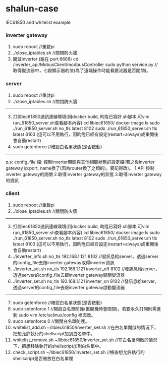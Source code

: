 # shalun-case #
IEC61850 and whitelist example
### inverter gateway ###
1. sudo reboot         //重啟pi
2. ./close_iptables.sh //關閉防火牆
3. 開啟inverter (跑在 port:6688)
    cd /inverter_api/MobusClient/modbusController 
    sudo python service.py //取得變流器中，七段顯示器的值(為了遠端操作時能看變流器是否開關)。
### server ###
1. sudo reboot         //重啟pi
2. ./close_iptables.sh //關閉防火牆 
---------------------------------------
3. 打開iec61850通訊連線環境(用docker build, 昀陞已寫好.sh腳本,可vim run_61850_server.sh查看腳本內容)
    cd libiec61850/
    docker image ls
    sudo ./run_61850_server.sh no_tls latest 8102
    sudo ./run_61850_server.sh tls latest 8103 (這可以不用執行，因昀陞已經有設定(restart=always)成重開後會自動restart)
4. sudo getenforce //確認白名單狀態(是否啟動)
----------------------------------------
p.s: config_file 檔: 控制inverter開關與其他相關狀態的設定檔(若之後inverter gateway ip:port, name換了(因為router換了之類的)，要記得改)。
1.API 控制 inverter gateway的開關
2.取得inverter gateway的狀態
3.取得inverter gateway的資訊

### client ###
1. sudo reboot         //重啟pi
2. ./close_iptables.sh //關閉防火牆
---------------------------------------
3. 打開iec61850通訊連線環境(用docker build, 昀陞已寫好.sh腳本,可vim run_61850_server.sh查看腳本內容)
    cd libiec61850/
    docker image ls
    sudo ./run_61850_server.sh no_tls latest 8102
    sudo ./run_61850_server.sh tls latest 8103 (這可以不用執行，因昀陞已經有設定(restart=always)成重開後會自動restart)
4. ./inverter_info.sh no_tls 192.168.1.121 8102 //發訊息給server，透過server的config_file去跟inverter gateway取得inverter資訊
5. ./inverter_set.sh no_tls 192.168.1.121 inverter_off 8102 //發訊息給server，透過server的config_file去跟inverter gateway關閉變流器
6. ./inverter_set.sh no_tls 192.168.1.121 inverter_on 8102 //發訊息給server，透過server的config_file去跟inverter gateway啟動變流器
---------------------------------------
7. sudo getenforce //確認白名單狀態(是否啟動)
8. sudo setenforce 1 //開啟白名單防護(重開機時會關閉)，若要永久打開則需進到 sudo vim /etc/selinux/config 裡面改。
9. sudo setenforce 0 //關閉白名單防護。
9. whitelist_add.sh ~/libiec61850/inverter_set.sh //在白名單開啟的情況下，把想允許執行的shellscript加到白名單中。
10. whitelist_remove.sh ~/libiec61850/inverter_set.sh //在白名單開啟的情況下，把想移除執行的shellscript加到白名單中。
11. check_script.sh ~/libiec61850/inverter_set.sh //檢查想允許執行的shellscript是否被放在白名單裡
